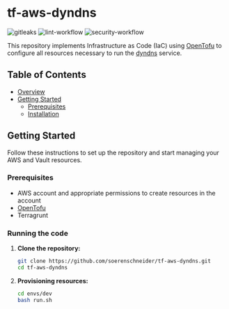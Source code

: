# tf-aws-dyndns

![gitleaks](https://github.com/soerenschneider/tf-aws-dyndns/actions/workflows/gitleaks.yaml/badge.svg)
![lint-workflow](https://github.com/soerenschneider/tf-aws-dyndns/actions/workflows/lint.yaml/badge.svg)
![security-workflow](https://github.com/soerenschneider/tf-aws-dyndns/actions/workflows/security.yaml/badge.svg)

This repository implements Infrastructure as Code (IaC) using [OpenTofu](https://opentofu.org/) to configure all resources necessary to run the [dyndns](https://github.com/soerenschneider/dyndns) service.

## Table of Contents

- [Overview](#overview)
- [Getting Started](#getting-started)
    - [Prerequisites](#prerequisites)
    - [Installation](#installation)

## Getting Started

Follow these instructions to set up the repository and start managing your AWS and Vault resources.

### Prerequisites

- AWS account and appropriate permissions to create resources in the account
- [OpenTofu](https://opentofu.org/)
- Terragrunt

### Running the code

1. **Clone the repository:**
   ```bash
   git clone https://github.com/soerenschneider/tf-aws-dyndns.git
   cd tf-aws-dyndns
   ```

2. **Provisioning resources:**
   ```bash
   cd envs/dev
   bash run.sh
   ```
